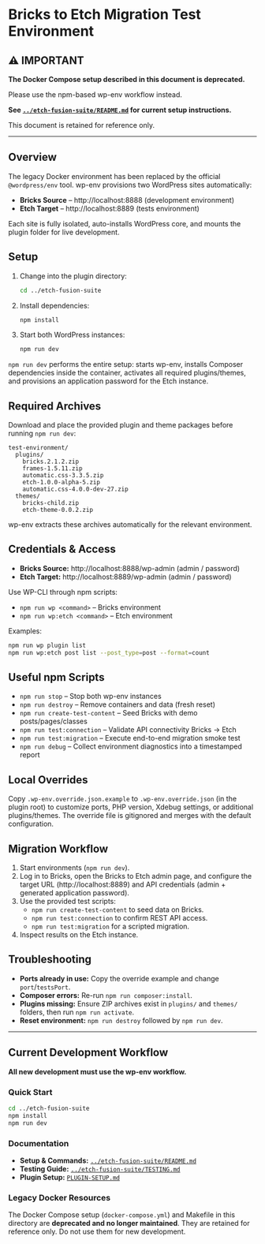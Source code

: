 # Bricks to Etch Migration Test Environment

## ⚠️ IMPORTANT

**The Docker Compose setup described in this document is deprecated.**

Please use the npm-based wp-env workflow instead.

**See [`../etch-fusion-suite/README.md`](../etch-fusion-suite/README.md) for current setup instructions.**

This document is retained for reference only.

---

## Overview

The legacy Docker environment has been replaced by the official `@wordpress/env` tool. wp-env provisions two WordPress sites automatically:

- **Bricks Source** – http://localhost:8888 (development environment)
- **Etch Target** – http://localhost:8889 (tests environment)

Each site is fully isolated, auto-installs WordPress core, and mounts the plugin folder for live development.

## Setup

1. Change into the plugin directory:
   ```bash
   cd ../etch-fusion-suite
   ```
2. Install dependencies:
   ```bash
   npm install
   ```
3. Start both WordPress instances:
   ```bash
   npm run dev
   ```

`npm run dev` performs the entire setup: starts wp-env, installs Composer dependencies inside the container, activates all required plugins/themes, and provisions an application password for the Etch instance.

## Required Archives

Download and place the provided plugin and theme packages before running `npm run dev`:

```
test-environment/
  plugins/
    bricks.2.1.2.zip
    frames-1.5.11.zip
    automatic.css-3.3.5.zip
    etch-1.0.0-alpha-5.zip
    automatic.css-4.0.0-dev-27.zip
  themes/
    bricks-child.zip
    etch-theme-0.0.2.zip
```

wp-env extracts these archives automatically for the relevant environment.

## Credentials & Access

- **Bricks Source:** http://localhost:8888/wp-admin (admin / password)
- **Etch Target:** http://localhost:8889/wp-admin (admin / password)

Use WP-CLI through npm scripts:

- `npm run wp <command>` – Bricks environment
- `npm run wp:etch <command>` – Etch environment

Examples:

```bash
npm run wp plugin list
npm run wp:etch post list --post_type=post --format=count
```

## Useful npm Scripts

- `npm run stop` – Stop both wp-env instances
- `npm run destroy` – Remove containers and data (fresh reset)
- `npm run create-test-content` – Seed Bricks with demo posts/pages/classes
- `npm run test:connection` – Validate API connectivity Bricks → Etch
- `npm run test:migration` – Execute end-to-end migration smoke test
- `npm run debug` – Collect environment diagnostics into a timestamped report

## Local Overrides

Copy `.wp-env.override.json.example` to `.wp-env.override.json` (in the plugin root) to customize ports, PHP version, Xdebug settings, or additional plugins/themes. The override file is gitignored and merges with the default configuration.

## Migration Workflow

1. Start environments (`npm run dev`).
2. Log in to Bricks, open the Bricks to Etch admin page, and configure the target URL (http://localhost:8889) and API credentials (admin + generated application password).
3. Use the provided test scripts:
   - `npm run create-test-content` to seed data on Bricks.
   - `npm run test:connection` to confirm REST API access.
   - `npm run test:migration` for a scripted migration.
4. Inspect results on the Etch instance.

## Troubleshooting

- **Ports already in use:** Copy the override example and change `port`/`testsPort`.
- **Composer errors:** Re-run `npm run composer:install`.
- **Plugins missing:** Ensure ZIP archives exist in `plugins/` and `themes/` folders, then run `npm run activate`.
- **Reset environment:** `npm run destroy` followed by `npm run dev`.

---

## Current Development Workflow

**All new development must use the wp-env workflow.**

### Quick Start

```bash
cd ../etch-fusion-suite
npm install
npm run dev
```

### Documentation

- **Setup & Commands:** [`../etch-fusion-suite/README.md`](../etch-fusion-suite/README.md)
- **Testing Guide:** [`../etch-fusion-suite/TESTING.md`](../etch-fusion-suite/TESTING.md)
- **Plugin Setup:** [`PLUGIN-SETUP.md`](PLUGIN-SETUP.md)

### Legacy Docker Resources

The Docker Compose setup (`docker-compose.yml`) and Makefile in this directory are **deprecated and no longer maintained**. They are retained for reference only. Do not use them for new development.
